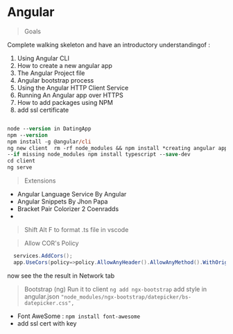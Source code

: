 
# Angular

> Goals

Complete walking skeleton and have an introductory understandingof :
1. Using Angular CLI
2. How to create a new angular app
3. The Angular Project file
4. Angular bootstrap process
5. Using the Angular HTTP Client Service
6. Running An Angular app over HTTPS
7. How to add packages using NPM
8. add ssl certificate

```ps

node --version in DatingApp
npm --version
npm install -g @angular/cli
ng new client  rm -rf node_modules && npm install *creating angular app named client* select y and then css
--if missing node_modules npm install typescript --save-dev
cd client
ng serve
```
> Extensions
* Angular Language Service By Angular
* Angular Snippets By Jhon Papa
* Bracket Pair Colorizer 2 Coenradds
*

> Shift Alt F to format .ts file in vscode

>  Allow COR's Policy
```cs
  services.AddCors();
  app.UseCors(policy=>policy.AllowAnyHeader().AllowAnyMethod().WithOrigins("http://localhost:4200/")); *[before authorization]
```
now see the the result in Network tab

> Bootstrap (ng)
Run it to client `ng add ngx-bootstrap`
add style in  angular.json `"node_modules/ngx-bootstrap/datepicker/bs-datepicker.css",`

* Font AweSome : `npm install font-awesome`
* add ssl cert with key

